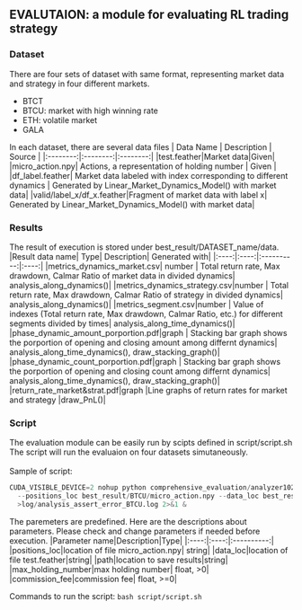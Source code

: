 ## EVALUTAION: a module for evaluating RL trading strategy

### Dataset
There are four sets of dataset with same format, representing market data and strategy in four different markets.
- BTCT
- BTCU: market with high winning rate
- ETH: volatile market
- GALA

In each dataset, there are several data files
| Data Name | Description | Source |
|:--------:|:--------:|:--------:|
|test.feather|Market data|Given|
|micro_action.npy| Actions, a representation of holding number | Given |
|df_label.feather| Market data labeled with index corresponding to different dynamics | Generated by Linear_Market_Dynamics_Model() with market data|
|valid/label_x/df_x.feather|Fragment of market data with label x| Generated by Linear_Market_Dynamics_Model() with market data|


### Results
The result of execution is stored under best_result/DATASET_name/data. 
|Result data name| Type| Description| Generated with|
|:----:|:----:|:----------:|:----:|
|metrics_dynamics_market.csv| number | Total return rate, Max drawdown, Calmar Ratio of market data in divided dynamics| analysis_along_dynamics()|
|metrics_dynamics_strategy.csv|number | Total return rate, Max drawdown, Calmar Ratio of strategy in divided dynamics| analysis_along_dynamics()|
|metrics_segment.csv|number | Value of indexes (Total return rate, Max drawdown, Calmar Ratio, etc.) for different segments divided by times|  analysis_along_time_dynamics()|
|phase_dynamic_amount_porportion.pdf|graph | Stacking bar graph shows the porportion of opening and closing amount among differnt dynamics| analysis_along_time_dynamics(), draw_stacking_graph()|
|phase_dynamic_count_porportion.pdf|graph | Stacking bar graph shows the porportion of opening and closing count among differnt dynamics| analysis_along_time_dynamics(), draw_stacking_graph()|
|return_rate_market&strat.pdf|graph |Line graphs of return rates for market and strategy |draw_PnL()|

### Script
The evaluation module can be easily run by scipts defined in script/script.sh </br>
The script will run the evaluaion on four datasets simutaneously. </br></br>
Sample of script: 
```python
CUDA_VISIBLE_DEVICE=2 nohup python comprehensive_evaluation/analyzer1027.py \
  --positions_loc best_result/BTCU/micro_action.npy --data_loc best_result/BTCU/test.feather --path best_result/BTCU/data --max_holding_number1 0.01 --commission_fee 0.00015 \
  >log/analysis_assert_error_BTCU.log 2>&1 &
```
The paremeters are predefined. Here are the descriptions about parameters. Please check and change parameters if needed before execution.
|Parameter name|Description|Type|
|:----:|:----:|:----------:|
|positions_loc|location of file micro_action.npy| string|
|data_loc|location of file test.feather|string|
|path|location to save results|string|
|max_holding_number|max holding number| float, >0|
|commission_fee|commission fee| float, >=0|


Commands to run the script: ```bash script/script.sh```

